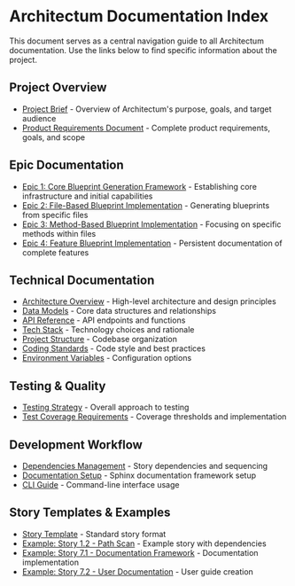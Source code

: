 # Architectum Documentation Index

This document serves as a central navigation guide to all Architectum documentation. Use the links below to find specific information about the project.

## Project Overview
- [Project Brief](./project-brief.md) - Overview of Architectum's purpose, goals, and target audience
- [Product Requirements Document](./prd.md) - Complete product requirements, goals, and scope

## Epic Documentation
- [Epic 1: Core Blueprint Generation Framework](./epic-1.md) - Establishing core infrastructure and initial capabilities
- [Epic 2: File-Based Blueprint Implementation](./epic-2.md) - Generating blueprints from specific files
- [Epic 3: Method-Based Blueprint Implementation](./epic-3.md) - Focusing on specific methods within files
- [Epic 4: Feature Blueprint Implementation](./epic-4.md) - Persistent documentation of complete features

## Technical Documentation
- [Architecture Overview](./architecture.md) - High-level architecture and design principles
- [Data Models](./data-models.md) - Core data structures and relationships
- [API Reference](./api-reference.md) - API endpoints and functions
- [Tech Stack](./tech-stack.md) - Technology choices and rationale
- [Project Structure](./project-structure.md) - Codebase organization
- [Coding Standards](./coding-standards.md) - Code style and best practices
- [Environment Variables](./environment-vars.md) - Configuration options

## Testing & Quality
- [Testing Strategy](./testing-strategy.md) - Overall approach to testing
- [Test Coverage Requirements](./test-coverage.md) - Coverage thresholds and implementation

## Development Workflow
- [Dependencies Management](./dependencies.md) - Story dependencies and sequencing
- [Documentation Setup](./sphinx-setup.md) - Sphinx documentation framework setup
- [CLI Guide](./cli-guide.md) - Command-line interface usage

## Story Templates & Examples
- [Story Template](./story-template.md) - Standard story format
- [Example: Story 1.2 - Path Scan](./story-1.2-path-scan.md) - Example story with dependencies
- [Example: Story 7.1 - Documentation Framework](./story-7.1-documentation-framework.md) - Documentation implementation
- [Example: Story 7.2 - User Documentation](./story-7.2-user-documentation.md) - User guide creation